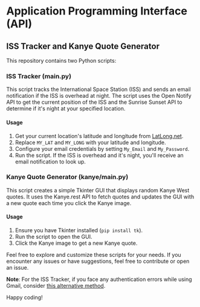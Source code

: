 # Application Programming Interface (API)

## ISS Tracker and Kanye Quote Generator

This repository contains two Python scripts:

### ISS Tracker (main.py)

This script tracks the International Space Station (ISS) and sends an email notification if the ISS is overhead at night. The script uses the Open Notify API to get the current position of the ISS and the Sunrise Sunset API to determine if it's night at your specified location.

#### Usage

1. Get your current location's latitude and longitude from [LatLong.net](https://www.latlong.net/).
2. Replace `MY_LAT` and `MY_LONG` with your latitude and longitude.
3. Configure your email credentials by setting `My_Email` and `My_Password`.
4. Run the script. If the ISS is overhead and it's night, you'll receive an email notification to look up.

### Kanye Quote Generator (kanye/main.py)

This script creates a simple Tkinter GUI that displays random Kanye West quotes. It uses the Kanye.rest API to fetch quotes and updates the GUI with a new quote each time you click the Kanye image.

#### Usage

1. Ensure you have Tkinter installed (`pip install tk`).
2. Run the script to open the GUI.
3. Click the Kanye image to get a new Kanye quote.

Feel free to explore and customize these scripts for your needs. If you encounter any issues or have suggestions, feel free to contribute or open an issue.

**Note**: For the ISS Tracker, if you face any authentication errors while using Gmail, consider [this alternative method](https://levelup.gitconnected.com/an-alternative-way-to-send-emails-in-python-5630a7efbe84).

Happy coding!
